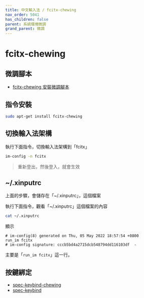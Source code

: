 ```yaml
---
title: 中文輸入法 / fcitx-chewing
nav_order: 5041
has_children: false
parent: 系統環境微調
grand_parent: 微調
---
```



# fcitx-chewing

## 微調腳本

* [fcitx-chewing 安裝微調腳本](https://github.com/samwhelp/note-about-ubuntu/tree/gh-pages/_demo/adjustment/env/im/fcitx-chewing)


## 指令安裝

``` sh
sudo apt-get install fcitx-chewing
```


## 切換輸入法架構

執行下面指令，切換輸入法架構到「fcitx」

``` sh
im-config -n fcitx
```

> 重新登出，然後登入，就會生效


## ~/.xinputrc

上面的步驟，會儲存在「~/.xinputrc」，這個檔案

執行下面指令，觀看「~/.xinputrc」這個檔案的內容

``` sh
cat ~/.xinputrc
```

顯示

```
# im-config(8) generated on Thu, 05 May 2022 18:57:54 +0800
run_im fcitx
# im-config signature: cccb5bd4a2715dcb548794dd116103df  -
```

主要是「`run_im fcitx`」這一行。


## 按鍵綁定

* [spec-keybind-chewing](https://github.com/samwhelp/note-about-ubuntu/blob/gh-pages/_demo/adjustment/env/im/fcitx-chewing/spec-keybind-chewing.md)
* [spec-keybind](https://github.com/samwhelp/note-about-ubuntu/blob/gh-pages/_demo/adjustment/env/im/fcitx-chewing/spec-keybind.md)
